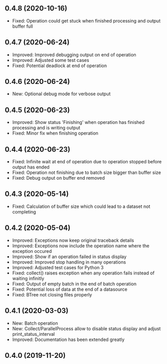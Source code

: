 0.4.8 (2020-10-16)
------------------

- Fixed: Operation could get stuck when finished processing and output buffer full


0.4.7 (2020-06-24)
------------------

- Improved: Improved debugging output on end of operation
- Improved: Adjusted some test cases
- Fixed: Potential deadlock at end of operation


0.4.6 (2020-06-24)
------------------

- New: Optional debug mode for verbose output


0.4.5 (2020-06-23)
------------------

- Improved: Show status 'Finishing' when operation has finished processing and is writing output
- Fixed: Minor fix when finishing operation


0.4.4 (2020-06-23)
------------------

- Fixed: Infinite wait at end of operation due to operation stopped before output has ended 
- Fixed: Operation not finishing due to batch size bigger than buffer size
- Fixed: Debug output on buffer end removed


0.4.3 (2020-05-14)
------------------

- Fixed: Calculation of buffer size which could lead to a dataset not completing


0.4.2 (2020-05-04)
------------------

- Improved: Exceptions now keep original traceback details
- Improved: Exceptions now include the operation name where the exception occured
- Improved: Show if an operation failed in status display
- Improved: Improved stop handling in many operations
- Improved: Adjusted test cases for Python 3
- Fixed: collect() raises exception when any operation fails instead of waiting infinitly
- Fixed: Output of empty batch in the end of batch operation
- Fixed: Potential loss of data at the end of a datasource
- Fixed: BTree not closing files properly

0.4.1 (2020-03-03)
------------------

- New: Batch operation
- New: Collect/ParallelProcess allow to disable status display and adjust print_status_interval
- Improved: Documentation has been extended greatly


0.4.0 (2019-11-20)
------------------